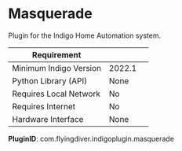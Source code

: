 # Masquerade

Plugin for the Indigo Home Automation system.

| Requirement            |                     |   |
|------------------------|---------------------|---|
| Minimum Indigo Version | 2022.1              |   |
| Python Library (API)   | None                |   |
| Requires Local Network | No                  |   |
| Requires Internet      | No                  |   |
| Hardware Interface     | None                |   |

**PluginID**: com.flyingdiver.indigoplugin.masquerade



